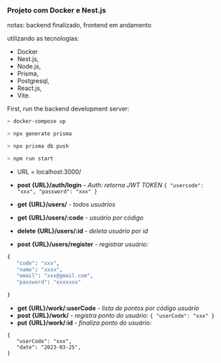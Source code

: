 ### Projeto com Docker e Nest.js 
notas: backend finalizado, frontend em andamento 

utilizando as tecnologias:
* Docker 
* Nest.js, 
* Node.js,
* Prisma, 
* Postgresql, 
* React.js, 
* Vite. 

First, run the backend development server:

```bash
> docker-compose up 

> npx generate prisma

> npx prisma db push 

> npm run start
```


- URL = localhost:3000/

- <b>post {URL}/auth/login</b> - <i>Auth: retorna JWT TOKEN</i> ```{ "usercode": "xxx", "password": "xxx" } ```

- <b>get  {URL}/users/</b> - <i>todos usuários</i>
- <b>get  {URL}/users/:code</b>  - <i>usuário por código</i>
- <b>delete {URL}/users/:id</b> -  <i>deleta usuário por id</i>
- <b>post {URL}/users/register</b> - <i>registrar usuário:</i>
 ```  ruby
{
	"code": "xxx", 
	"name": "xxxx",
	"email": "xxx@gmail.com",
	"password": "xxxxxxx" 
  
}
```

- <b>get  {URL}/work/:userCode</b>  - <i>lista de pontos por código usuário</i>
- <b>post {URL}/work/</b> - <i>registra ponto do usuário:</i> ```{ "userCode": "xxx" } ```
- <b>put  {URL}/work/:id</b> - <i>finaliza ponto do usuário:</i>
 ```  
{
	"userCode": "xxx",
	"date": "2023-03-25",
}
```
